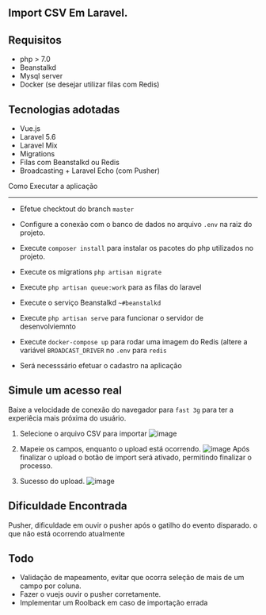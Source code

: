 
## Import CSV Em Laravel.

Requisitos
--
* php > 7.0
* Beanstalkd
* Mysql server
* Docker (se desejar utilizar filas com Redis)


Tecnologias adotadas
--
* Vue.js
* Laravel 5.6
* Laravel Mix
* Migrations
* Filas com Beanstalkd ou Redis
* Broadcasting + Laravel Echo (com Pusher)

Como Executar a aplicação

---
* Efetue checktout do branch `master`

* Configure a conexão com o banco de dados no arquivo `.env` na raiz do projeto.

* Execute `composer install` para instalar os pacotes do php utilizados no projeto.

* Execute os migrations `php artisan migrate`

* Execute `php artisan queue:work` para as filas do laravel

* Execute o serviço Beanstalkd `~#beanstalkd`

* Execute `php artisan serve` para funcionar o servidor de desenvolviemnto

* Execute `docker-compose up` para rodar uma imagem do Redis (altere a variável `BROADCAST_DRIVER` no `.env` para `redis`

* Será necesssário efetuar o cadastro na aplicação

Simule um acesso real
--
Baixe a velocidade de conexão do navegador para `fast 3g` para ter a experiêcia mais próxima do usuário.

1. Selecione o arquivo CSV para importar
![image](https://user-images.githubusercontent.com/1264455/44950672-864c4080-ae24-11e8-8e49-662138961e93.png)


2. Mapeie os campos, enquanto o upload está ocorrendo. 
![image](https://user-images.githubusercontent.com/1264455/44950651-e7274900-ae23-11e8-9153-5b90a5f2cfc9.png)
Após finalizar o upload o botão de import será ativado, permitindo finalizar o processo.


3. Sucesso do upload.
![image](https://user-images.githubusercontent.com/1264455/44950664-46855900-ae24-11e8-82fe-b0dfaddb3544.png)


Dificuldade Encontrada
--
Pusher, dificuldade em ouvir o pusher após o gatilho do evento disparado. o que não está ocorrendo atualmente



Todo
---
* Validação de mapeamento, evitar que ocorra seleção de mais de um campo por coluna.
* Fazer o vuejs ouvir o pusher corretamente.
* Implementar um Roolback em caso de importação errada







